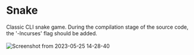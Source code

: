 # Snake
Classic CLI snake game. During the compilation stage of the source code, the '-lncurses' flag should be added.
<br> 
<br>
![Screenshot from 2023-05-25 14-28-40](https://github.com/canetizen/Snake/assets/81326097/1c7478de-4b44-4d6b-9176-5e975c8e3873)